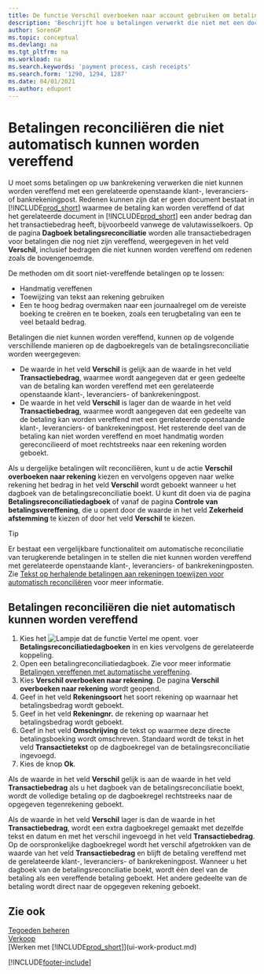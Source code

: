 ```yaml
---
title: De functie Verschil overboeken naar account gebruiken om betalingen te reconciliëren
description: 'Beschrijft hoe u betalingen verwerkt die niet met een document kunnen worden vereffend, bijvoorbeeld wanneer een wisselkoers ertoe leidt dat bedragen verschillen.'
author: SorenGP
ms.topic: conceptual
ms.devlang: na
ms.tgt_pltfrm: na
ms.workload: na
ms.search.keywords: 'payment process, cash receipts'
ms.search.form: '1290, 1294, 1287'
ms.date: 04/01/2021
ms.author: edupont
---
```

# <a name="reconcile-payments-that-cannot-be-applied-automatically" />Betalingen reconciliëren die niet automatisch kunnen worden vereffend
U moet soms betalingen op uw bankrekening verwerken die niet kunnen worden vereffend met een gerelateerde openstaande klant-, leveranciers- of bankrekeningpost. Redenen kunnen zijn dat er geen document bestaat in [!INCLUDE[prod_short](includes/prod_short.md)] waarmee de betaling kan worden vereffend of dat het gerelateerde document in [!INCLUDE[prod_short](includes/prod_short.md)] een ander bedrag dan het transactiebedrag heeft, bijvoorbeeld vanwege de valutawisselkoers. Op de pagina **Dagboek betalingsreconciliatie** worden alle transactiebedragen voor betalingen die nog niet zijn vereffend, weergegeven in het veld **Verschil**, inclusief bedragen die niet kunnen worden vereffend om redenen zoals de bovengenoemde.

De methoden om dit soort niet-vereffende betalingen op te lossen:
* Handmatig vereffenen
* Toewijzing van tekst aan rekening gebruiken
* Een te hoog bedrag overmaken naar een journaalregel om de vereiste boeking te creëren en te boeken, zoals een terugbetaling van een te veel betaald bedrag.

Betalingen die niet kunnen worden vereffend, kunnen op de volgende verschillende manieren op de dagboekregels van de betalingsreconciliatie worden weergegeven:

* De waarde in het veld **Verschil** is gelijk aan de waarde in het veld **Transactiebedrag**, waarmee wordt aangegeven dat er geen gedeelte van de betaling kan worden vereffend met een gerelateerde openstaande klant-, leveranciers- of bankrekeningpost.
* De waarde in het veld **Verschil** is lager dan de waarde in het veld **Transactiebedrag**, waarmee wordt aangegeven dat een gedeelte van de betaling kan worden vereffend met een gerelateerde openstaande klant-, leveranciers- of bankrekeningpost. Het resterende deel van de betaling kan niet worden vereffend en moet handmatig worden gereconcilieerd of moet rechtstreeks naar een rekening worden geboekt.

Als u dergelijke betalingen wilt reconciliëren, kunt u de actie **Verschil overboeken naar rekening** kiezen en vervolgens opgeven naar welke rekening het bedrag in het veld **Verschil** wordt geboekt wanneer u het dagboek van de betalingsreconciliatie boekt. U kunt dit doen via de pagina **Betalingsreconciliatiedagboek** of vanaf de pagina **Controle van betalingsvereffening**, die u opent door de waarde in het veld **Zekerheid afstemming** te kiezen of door het veld **Verschil** te kiezen.

> [!TIP]  
>   Er bestaat een vergelijkbare functionaliteit om automatische reconciliatie van terugkerende betalingen in te stellen die niet kunnen worden vereffend met gerelateerde openstaande klant-, leveranciers- of bankrekeningposten. Zie [Tekst op herhalende betalingen aan rekeningen toewijzen voor automatisch reconciliëren](receivables-how-map-text-recurring-payments-accounts-auto-reconcilliation.md) voor meer informatie.

## <a name="to-reconcile-payments-that-cannot-be-applied-automatically" />Betalingen reconciliëren die niet automatisch kunnen worden vereffend
1. Kies het ![Lampje dat de functie Vertel me opent.](media/ui-search/search_small.png "Vertel me wat u wilt doen") voer **Betalingsreconciliatiedagboeken** in en kies vervolgens de gerelateerde koppeling.
2. Open een betalingreconciliatiedagboek. Zie voor meer informatie [Betalingen vereffenen met automatische vereffening](receivables-how-reconcile-payments-auto-application.md).
3. Kies **Verschil overboeken naar rekening**. De pagina **Verschil overboeken naar rekening** wordt geopend.
4. Geef in het veld **Rekeningsoort** het soort rekening op waarnaar het betalingsbedrag wordt geboekt.
5. Geef in het veld **Rekeningnr.** de rekening op waarnaar het betalingsbedrag wordt geboekt.
6. Geef in het veld **Omschrijving** de tekst op waarmee deze directe betalingsboeking wordt omschreven. Standaard wordt de tekst in het veld **Transactietekst** op de dagboekregel van de betalingsreconciliatie ingevoegd.
7. Kies de knop **Ok**.

Als de waarde in het veld **Verschil** gelijk is aan de waarde in het veld **Transactiebedrag** als u het dagboek van de betalingsreconciliatie boekt, wordt de volledige betaling op de dagboekregel rechtstreeks naar de opgegeven tegenrekening geboekt.

Als de waarde in het veld **Verschil** lager is dan de waarde in het **Transactiebedrag**, wordt een extra dagboekregel gemaakt met dezelfde tekst en datum en met het verschil ingevoegd in het veld **Transactiebedrag**. Op de oorspronkelijke dagboekregel wordt het verschil afgetrokken van de waarde van het veld **Transactiebedrag** en blijft de betaling vereffend met de gerelateerde klant-, leveranciers- of bankrekeningpost. Wanneer u het dagboek van de betalingsreconciliatie boekt, wordt één deel van de betaling als een vereffende betaling geboekt. Het andere gedeelte van de betaling wordt direct naar de opgegeven rekening geboekt.

## <a name="see-also" />Zie ook
[Tegoeden beheren](receivables-manage-receivables.md)  
[Verkoop](sales-manage-sales.md)  
[Werken met [!INCLUDE[prod_short](includes/prod_short.md)]](ui-work-product.md)


[!INCLUDE[footer-include](includes/footer-banner.md)]
